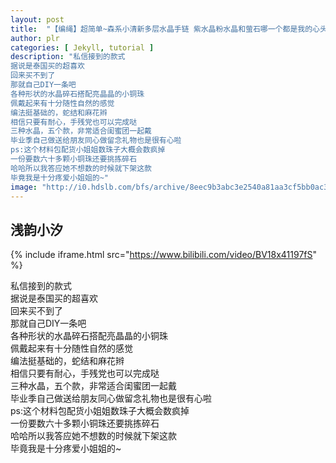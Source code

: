 ```yaml
---
layout: post
title:  "【编绳】超简单~森系小清新多层水晶手链 紫水晶粉水晶和萤石哪一个都是我的心头爱"
author: plr
categories: [ Jekyll, tutorial ]
description: "私信接到的款式
据说是泰国买的超喜欢
回来买不到了
那就自己DIY一条吧
各种形状的水晶碎石搭配亮晶晶的小铜珠
佩戴起来有十分随性自然的感觉
编法挺基础的，蛇结和麻花辫
相信只要有耐心，手残党也可以完成哒
三种水晶，五个款，非常适合闺蜜团一起戴
毕业季自己做送给朋友同心做留念礼物也是很有心啦
ps:这个材料包配货小姐姐数珠子大概会数疯掉
一份要数六十多颗小铜珠还要挑拣碎石
哈哈所以我答应她不想数的时候就下架这款
毕竟我是十分疼爱小姐姐的~"
image: "http://i0.hdslb.com/bfs/archive/8eec9b3abc3e2540a81aa3cf5bb0ac3017d48ba2.jpg"
---
```

## 浅韵小汐

{% include iframe.html src="https://www.bilibili.com/video/BV18x41197fS" %}

私信接到的款式<br>据说是泰国买的超喜欢<br>回来买不到了<br>那就自己DIY一条吧<br>各种形状的水晶碎石搭配亮晶晶的小铜珠<br>佩戴起来有十分随性自然的感觉<br>编法挺基础的，蛇结和麻花辫<br>相信只要有耐心，手残党也可以完成哒<br>三种水晶，五个款，非常适合闺蜜团一起戴<br>毕业季自己做送给朋友同心做留念礼物也是很有心啦<br>ps:这个材料包配货小姐姐数珠子大概会数疯掉<br>一份要数六十多颗小铜珠还要挑拣碎石<br>哈哈所以我答应她不想数的时候就下架这款<br>毕竟我是十分疼爱小姐姐的~

